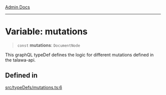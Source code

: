 [Admin Docs](/)

***

# Variable: mutations

> `const` **mutations**: `DocumentNode`

This graphQL typeDef defines the logic for different mutations defined in the talawa-api.

## Defined in

[src/typeDefs/mutations.ts:6](https://github.com/Suyash878/talawa-api/blob/cfd688207611ba245c99edd8dbaccb2cdbf6a043/src/typeDefs/mutations.ts#L6)
